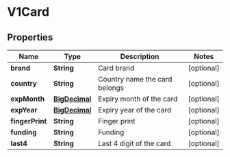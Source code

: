 # V1Card

## Properties
Name | Type | Description | Notes
------------ | ------------- | ------------- | -------------
**brand** | **String** | Card brand |  [optional]
**country** | **String** | Country name the card belongs |  [optional]
**expMonth** | [**BigDecimal**](BigDecimal.md) | Expiry month of the card |  [optional]
**expYear** | [**BigDecimal**](BigDecimal.md) | Expiry year of the card |  [optional]
**fingerPrint** | **String** | Finger print |  [optional]
**funding** | **String** | Funding |  [optional]
**last4** | **String** | Last 4 digit of the card |  [optional]
